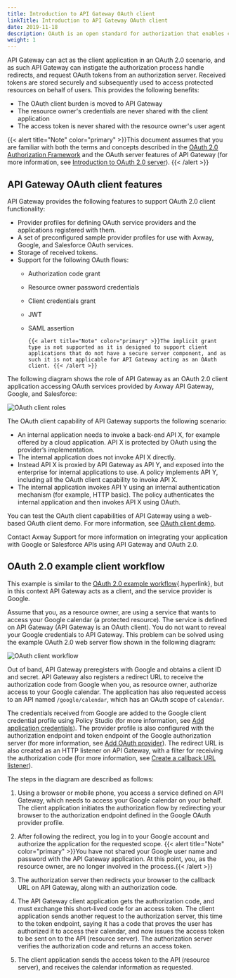 ```yaml
---
title: Introduction to API Gateway OAuth client
linkTitle: Introduction to API Gateway OAuth client
date: 2019-11-18
description: OAuth is an open standard for authorization that enables client applications to access server resources on behalf of a specific resource owner. OAuth also enables resource owners (end users) to authorize limited third-party access to their server resources without sharing their credentials.
weight: 1
---
```


API Gateway can act as the client application in an OAuth 2.0 scenario, and as such API Gateway can instigate the authorization process handle redirects, and request OAuth tokens from an authorization server. Received tokens are stored securely and subsequently used to access protected resources on behalf of users. This provides the following benefits:

* The OAuth client burden is moved to API Gateway
* The resource owner's credentials are never shared with the client application
* The access token is never shared with the resource owner's user agent

{{< alert title="Note" color="primary" >}}This document assumes that you are familiar with both the terms and concepts described in the [OAuth 2.0 Authorization Framework](http://tools.ietf.org/html/rfc6749)
and the OAuth server features of API Gateway (for more information, see [Introduction to OAuth 2.0 server](/docs/apigw_oauth/oauth_intro)). {{< /alert >}}

## API Gateway OAuth client features

API Gateway provides the following features to support OAuth 2.0 client functionality:

* Provider profiles for defining OAuth service providers and the applications registered with them.
* A set of preconfigured sample provider profiles for use with Axway, Google, and Salesforce OAuth services.
* Storage of received tokens.
* Support for the following OAuth flows:
  * Authorization code grant
  * Resource owner password credentials
  * Client credentials grant
  * JWT
  * SAML assertion

        {{< alert title="Note" color="primary" >}}The implicit grant type is not supported as it is designed to support client applications that do not have a secure server component, and as such it is not applicable for API Gateway acting as an OAuth client. {{< /alert >}}

The following diagram shows the role of API Gateway as an OAuth 2.0 client application accessing OAuth services provided by Axway API Gateway, Google, and Salesforce:

![OAuth client roles](/Images/OAuth/oauth_client_flow_with_apig.png)

The OAuth client capability of API Gateway supports the following scenario:

* An internal application needs to invoke a back-end API X, for example offered by a cloud application. API X is protected by OAuth using the provider’s implementation.
* The internal application does not invoke API X directly.
* Instead API X is proxied by API Gateway as API Y, and exposed into the enterprise for internal applications to use. A policy implements API Y, including all the OAuth client capability to invoke API X.
* The internal application invokes API Y using an internal authentication mechanism (for example, HTTP basic). The policy authenticates the internal application and then invokes API X using OAuth.

You can test the OAuth client capabilities of API Gateway using a web-based OAuth client demo. For more information, see [OAuth client demo](/docs/apigw_oauth/client_demo).

Contact Axway Support for more information on integrating your application with Google or Salesforce APIs using API Gateway and OAuth 2.0.

## OAuth 2.0 example client workflow

This example is similar to the [OAuth 2.0 example workflow](/docs/apigw_oauth/oauth_intro#oauth_server_workflow){.hyperlink}, but in this context API Gateway acts as a client, and the service provider is Google.

Assume that you, as a resource owner, are using a service that wants to access your Google calendar (a protected resource). The service is defined on API Gateway (API Gateway is an OAuth client). You do not want to reveal your Google credentials to API Gateway. This problem can be solved using the example OAuth 2.0 web server flow shown in the following diagram:

![OAuth client workflow](/Images/OAuth/APIgw_Oauth_ex_client_workfl.png)

Out of band, API Gateway preregisters with Google and obtains a client ID and secret. API Gateway also registers a redirect URL to receive the authorization code from Google when you, as resource owner, authorize access to your Google calendar. The application has also requested access to an API named `/google/calendar`, which has an OAuth scope of `calendar`.

The credentials received from Google are added to the Google client credential profile using Policy Studio (for more information, see [Add application credentials](/docs/apigw_oauth/oauth_client/oauth_add_client_credentials)). The provider profile is also configured with the authorization endpoint and token endpoint of the Google authorization server (for more information, see [Add OAuth provider](/docs/apigw_oauth/oauth_client/oauth_add_credential_provider)). The redirect URL is also created as an HTTP listener on API Gateway, with a filter for receiving the authorization code (for more information, see [Create a callback URL listener](/docs/apigw_oauth/oauth_client/oauth_callback)).

The steps in the diagram are described as follows:

1. Using a browser or mobile phone, you access a service defined on API Gateway, which needs to access your Google calendar on your behalf. The client application initiates the authorization flow by redirecting your browser to the authorization endpoint defined in the Google OAuth provider profile.
2. After following the redirect, you log in to your Google account and authorize the application for the requested scope.
       {{< alert title="Note" color="primary" >}}You have not shared your Google user name and password with the API Gateway application. At this point, you, as the resource owner, are no longer involved in the process.{{< /alert >}}

3. The authorization server then redirects your browser to the callback URL on API Gateway, along with an authorization code.
4. The API Gateway client application gets the authorization code, and must exchange this short-lived code for an access token. The client application sends another request to the authorization server, this time to the token endpoint, saying it has a code that proves the user has authorized it to access their calendar, and now issues the access token to be sent on to the API (resource server). The authorization server verifies the authorization code and returns an access token.
5. The client application sends the access token to the API (resource server), and receives the calendar information as requested.
